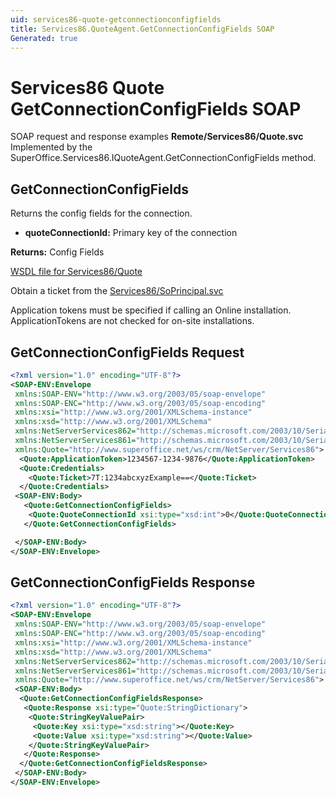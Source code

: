 ```yaml
---
uid: services86-quote-getconnectionconfigfields
title: Services86.QuoteAgent.GetConnectionConfigFields SOAP
Generated: true
---
```


# Services86 Quote GetConnectionConfigFields SOAP

SOAP request and response examples **Remote/Services86/Quote.svc**
Implemented by the <see cref="M:SuperOffice.Services86.IQuoteAgent.GetConnectionConfigFields">SuperOffice.Services86.IQuoteAgent.GetConnectionConfigFields</see> method.

## GetConnectionConfigFields

Returns the config fields for the connection.

* **quoteConnectionId:** Primary key of the connection

**Returns:** Config Fields


[WSDL file for Services86/Quote](../Services86-Quote.md)

Obtain a ticket from the [Services86/SoPrincipal.svc](../SoPrincipal/index.md)

Application tokens must be specified if calling an Online installation. ApplicationTokens are not checked for on-site installations.

## GetConnectionConfigFields Request

```xml
<?xml version="1.0" encoding="UTF-8"?>
<SOAP-ENV:Envelope
 xmlns:SOAP-ENV="http://www.w3.org/2003/05/soap-envelope"
 xmlns:SOAP-ENC="http://www.w3.org/2003/05/soap-encoding"
 xmlns:xsi="http://www.w3.org/2001/XMLSchema-instance"
 xmlns:xsd="http://www.w3.org/2001/XMLSchema"
 xmlns:NetServerServices862="http://schemas.microsoft.com/2003/10/Serialization/Arrays"
 xmlns:NetServerServices861="http://schemas.microsoft.com/2003/10/Serialization/"
 xmlns:Quote="http://www.superoffice.net/ws/crm/NetServer/Services86">
  <Quote:ApplicationToken>1234567-1234-9876</Quote:ApplicationToken>
  <Quote:Credentials>
    <Quote:Ticket>7T:1234abcxyzExample==</Quote:Ticket>
  </Quote:Credentials>
 <SOAP-ENV:Body>
   <Quote:GetConnectionConfigFields>
    <Quote:QuoteConnectionId xsi:type="xsd:int">0</Quote:QuoteConnectionId>
   </Quote:GetConnectionConfigFields>

 </SOAP-ENV:Body>
</SOAP-ENV:Envelope>

```


## GetConnectionConfigFields Response

```xml
<?xml version="1.0" encoding="UTF-8"?>
<SOAP-ENV:Envelope
 xmlns:SOAP-ENV="http://www.w3.org/2003/05/soap-envelope"
 xmlns:SOAP-ENC="http://www.w3.org/2003/05/soap-encoding"
 xmlns:xsi="http://www.w3.org/2001/XMLSchema-instance"
 xmlns:xsd="http://www.w3.org/2001/XMLSchema"
 xmlns:NetServerServices862="http://schemas.microsoft.com/2003/10/Serialization/Arrays"
 xmlns:NetServerServices861="http://schemas.microsoft.com/2003/10/Serialization/"
 xmlns:Quote="http://www.superoffice.net/ws/crm/NetServer/Services86">
 <SOAP-ENV:Body>
  <Quote:GetConnectionConfigFieldsResponse>
   <Quote:Response xsi:type="Quote:StringDictionary">
    <Quote:StringKeyValuePair>
     <Quote:Key xsi:type="xsd:string"></Quote:Key>
     <Quote:Value xsi:type="xsd:string"></Quote:Value>
    </Quote:StringKeyValuePair>
   </Quote:Response>
  </Quote:GetConnectionConfigFieldsResponse>
 </SOAP-ENV:Body>
</SOAP-ENV:Envelope>

```

